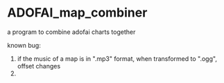 # ADOFAI_map_combiner
a program to combine adofai charts together

known bug:

1. if the music of a map is in ".mp3" format, when transformed to ".ogg", offset changes
2. 
